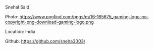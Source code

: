 Snehal Said

Photo: https://www.pngfind.com/pngs/m/16-165675_gaming-logo-no-copyright-png-download-gaming-logo.png

Location: India

Github: https://github.com/sneha3003/

